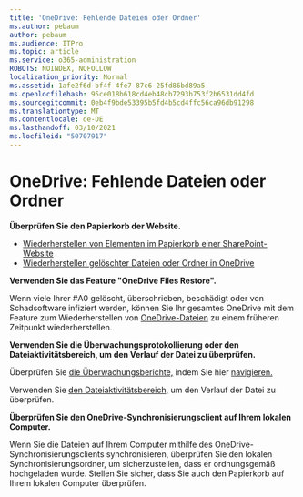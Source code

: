 ```yaml
---
title: 'OneDrive: Fehlende Dateien oder Ordner'
ms.author: pebaum
author: pebaum
ms.audience: ITPro
ms.topic: article
ms.service: o365-administration
ROBOTS: NOINDEX, NOFOLLOW
localization_priority: Normal
ms.assetid: 1afe2f6d-bf4f-4fe7-87c6-25fd86bd89a5
ms.openlocfilehash: 95ce018b618cd4eb48cb7293b753f2b6531dd4fd
ms.sourcegitcommit: 0eb4f9bde53395b5fd4b5cd4ffc56ca96db91298
ms.translationtype: MT
ms.contentlocale: de-DE
ms.lasthandoff: 03/10/2021
ms.locfileid: "50707917"
---
```

# <a name="onedrive-missing-files-or-folders"></a>OneDrive: Fehlende Dateien oder Ordner

**Überprüfen Sie den Papierkorb der Website.**

- [Wiederherstellen von Elementen im Papierkorb einer SharePoint-Website](https://support.microsoft.com/office/restore-items-in-the-recycle-bin-that-were-deleted-from-sharepoint-or-teams-6df466b6-55f2-4898-8d6e-c0dff851a0be)
- [Wiederherstellen gelöschter Dateien oder Ordner in OneDrive](https://support.office.com/article/Restore-deleted-files-or-folders-in-OneDrive-949ada80-0026-4db3-a953-c99083e6a84f)


**Verwenden Sie das Feature "OneDrive Files Restore".** 

Wenn viele Ihrer #A0 gelöscht, überschrieben, beschädigt oder von Schadsoftware infiziert werden, können Sie Ihr gesamtes OneDrive mit dem Feature zum Wiederherstellen von [OneDrive-Dateien](https://support.office.com/article/Restore-your-OneDrive-fa231298-759d-41cf-bcd0-25ac53eb8a15) zu einem früheren Zeitpunkt wiederherstellen.


**Verwenden Sie die Überwachungsprotokollierung oder den Dateiaktivitätsbereich, um den Verlauf der Datei zu überprüfen.**

Überprüfen Sie [die Überwachungsberichte,](https://docs.microsoft.com/microsoft-365/compliance/search-the-audit-log-in-security-and-compliance) indem Sie hier [navigieren.](https://sip.protection.office.com/)


Verwenden Sie [den Dateiaktivitätsbereich,](https://support.office.com/article/File-activity-in-a-document-library-6105ecda-1dd0-4f6f-9542-102bf5c0ffe0) um den Verlauf der Datei zu überprüfen.


**Überprüfen Sie den OneDrive-Synchronisierungsclient auf Ihrem lokalen Computer.**

Wenn Sie die Dateien auf Ihrem Computer mithilfe des OneDrive-Synchronisierungsclients synchronisieren, überprüfen Sie den lokalen Synchronisierungsordner, um sicherzustellen, dass er ordnungsgemäß hochgeladen wurde. Stellen Sie sicher, dass Sie auch den Papierkorb auf Ihrem lokalen Computer überprüfen.

